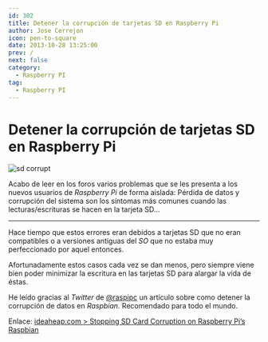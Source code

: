 ```yaml
---
id: 302
title: Detener la corrupción de tarjetas SD en Raspberry Pi
author: Jose Cerrejon
icon: pen-to-square
date: 2013-10-28 13:25:00
prev: /
next: false
category:
  - Raspberry PI
tag:
  - Raspberry PI
---
```


# Detener la corrupción de tarjetas SD en Raspberry Pi

![sd corrupt](/images/sd_corrupt.jpg)

Acabo de leer en los foros varios problemas que se les presenta a los nuevos usuarios de *Raspberry Pi* de forma aislada: Pérdida de datos y corrupción del sistema son los síntomas más comunes cuando las lecturas/escrituras se hacen en la tarjeta SD...

- - -
Hace tiempo que estos errores eran debidos a tarjetas SD que no eran compatibles o a versiones antiguas del *SO* que no estaba muy perfeccionado por aquel entonces.

Afortunadamente estos casos cada vez se dan menos, pero siempre viene bien poder minimizar la escritura en las tarjetas SD para alargar la vida de éstas.

He leído gracias al *Twitter* de [@raspipc](http://twitter.com/raspipc) un artículo sobre como detener la corrupción de datos en *Raspbian*. Recomendado para todo el mundo.

Enlace: [ideaheap.com > Stopping SD Card Corruption on Raspberry Pi’s Raspbian](http://www.ideaheap.com/2013/07/stopping-sd-card-corruption-on-a-raspberry-pi/)